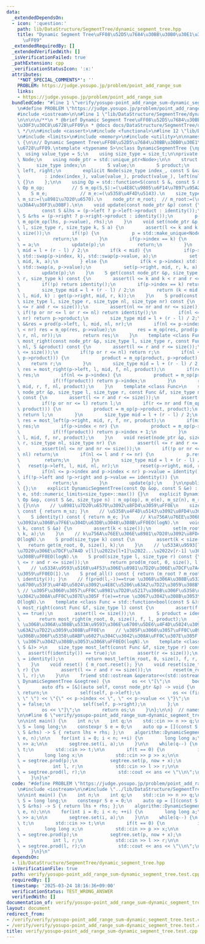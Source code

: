 ```yaml
---
data:
  _extendedDependsOn:
  - icon: ':question:'
    path: lib/DataStructure/SegmentTree/dynamic_segment_tree.hpp
    title: "Dynamic Segment Tree\uFF08\u52D5\u7684\u30BB\u30B0\u30E1\u30F3\u30C8\u6728\
      \uFF09"
  _extendedRequiredBy: []
  _extendedVerifiedWith: []
  _isVerificationFailed: true
  _pathExtension: cpp
  _verificationStatusIcon: ':x:'
  attributes:
    '*NOT_SPECIAL_COMMENTS*': ''
    PROBLEM: https://judge.yosupo.jp/problem/point_add_range_sum
    links:
    - https://judge.yosupo.jp/problem/point_add_range_sum
  bundledCode: "#line 1 \"verify/yosupo-point_add_range_sum-dynamic_segment_tree.test.cpp\"\
    \n#define PROBLEM \"https://judge.yosupo.jp/problem/point_add_range_sum\"\n\n\
    #include <iostream>\n\n#line 1 \"lib/DataStructure/SegmentTree/dynamic_segment_tree.hpp\"\
    \n\n\n\n/**\n * @brief Dynamic Segment Tree\uFF08\u52D5\u7684\u30BB\u30B0\u30E1\
    \u30F3\u30C8\u6728\uFF09\n * @docs docs/DataStructure/SegmentTree/dynamic_segment_tree.md\n\
    \ */\n\n#include <cassert>\n#include <functional>\n#line 12 \"lib/DataStructure/SegmentTree/dynamic_segment_tree.hpp\"\
    \n#include <limits>\n#include <memory>\n#include <utility>\n\nnamespace algorithm\
    \ {\n\n// Dynamic Segment Tree\uFF08\u52D5\u7684\u30BB\u30B0\u30E1\u30F3\u30C8\
    \u6728\uFF09.\ntemplate <typename S>\nclass DynamicSegmentTree {\npublic:\n  \
    \  using value_type = S;\n    using size_type = size_t;\n\nprivate:\n    struct\
    \ Node;\n    using node_ptr = std::unique_ptr<Node>;\n\n    struct Node {\n  \
    \      size_type index;\n        S value;\n        S product;\n        node_ptr\
    \ left, right;\n        explicit Node(size_type index_, const S &value_)\n   \
    \         : index(index_), value(value_), product(value_), left(nullptr), right(nullptr)\
    \ {}\n    };\n\n    using Op = std::function<S(const S &, const S &)>;\n\n   \
    \ Op m_op;          // S m_op(S,S):=(\u4E8C\u9805\u6F14\u7B97\u95A2\u6570).\n\
    \    S m_e;            // m_e:=(\u5358\u4F4D\u5143).\n    size_type m_sz;   //\
    \ m_sz:=(\u8981\u7D20\u6570).\n    node_ptr m_root;  // m_root:=(\u6839\u306E\u30DD\
    \u30A4\u30F3\u30BF).\n\n    void update(const node_ptr &p) const {\n        assert(p);\n\
    \        const S &lhs = (p->left ? p->left->product : identity());\n        const\
    \ S &rhs = (p->right ? p->right->product : identity());\n        p->product =\
    \ m_op(m_op(lhs, p->value), rhs);\n    }\n    void set(node_ptr &p, size_type\
    \ l, size_type r, size_type k, S a) {\n        assert(l <= k and k < r and r <=\
    \ size());\n        if(!p) {\n            p = std::make_unique<Node>(k, a);\n\
    \            return;\n        }\n        if(p->index == k) {\n            p->value\
    \ = a;\n            update(p);\n            return;\n        }\n        size_type\
    \ mid = l + (r - l) / 2;\n        if(k < mid) {\n            if(p->index < k)\
    \ std::swap(p->index, k), std::swap(p->value, a);\n            set(p->left, l,\
    \ mid, k, a);\n        } else {\n            if(k < p->index) std::swap(k, p->index),\
    \ std::swap(a, p->value);\n            set(p->right, mid, r, k, a);\n        }\n\
    \        update(p);\n    }\n    S get(const node_ptr &p, size_type l, size_type\
    \ r, size_type k) const {\n        assert(l <= k and k < r and r <= size());\n\
    \        if(!p) return identity();\n        if(p->index == k) return p->value;\n\
    \        size_type mid = l + (r - l) / 2;\n        return (k < mid ? get(p->left,\
    \ l, mid, k) : get(p->right, mid, r, k));\n    }\n    S prod(const node_ptr &p,\
    \ size_type l, size_type r, size_type nl, size_type nr) const {\n        assert(l\
    \ <= r and r <= size());\n        assert(nl <= nr and nr <= size());\n       \
    \ if(!p or nr <= l or r <= nl) return identity();\n        if(nl <= l and r <=\
    \ nr) return p->product;\n        size_type mid = l + (r - l) / 2;\n        S\
    \ &&res = prod(p->left, l, mid, nl, nr);\n        if(nl <= p->index and p->index\
    \ < nr) res = m_op(res, p->value);\n        res = m_op(res, prod(p->right, mid,\
    \ r, nl, nr));\n        return res;\n    }\n    template <class Func>\n    size_type\
    \ most_right(const node_ptr &p, size_type l, size_type r, const Func &f, size_type\
    \ nl, S &product) const {\n        assert(l <= r and r <= size());\n        assert(nl\
    \ <= size());\n        if(!p or r <= nl) return r;\n        if(nl <= l and f(m_op(product,\
    \ p->product))) {\n            product = m_op(product, p->product);\n        \
    \    return r;\n        }\n        size_type mid = l + (r - l) / 2;\n        size_type\
    \ res = most_right(p->left, l, mid, f, nl, product);\n        if(res < mid) return\
    \ res;\n        if(nl <= p->index) {\n            product = m_op(product, p->value);\n\
    \            if(!f(product)) return p->index;\n        }\n        return most_right(p->right,\
    \ mid, r, f, nl, product);\n    }\n    template <class Func>\n    size_type most_left(const\
    \ node_ptr &p, size_type l, size_type r, const Func &f, size_type nr, S &product)\
    \ const {\n        assert(l <= r and r <= size());\n        assert(nr <= size());\n\
    \        if(!p or nr <= l) return l;\n        if(r <= nr and f(m_op(p->product,\
    \ product))) {\n            product = m_op(p->product, product);\n           \
    \ return l;\n        }\n        size_type mid = l + (r - l) / 2;\n        size_type\
    \ res = most_left(p->right, mid, r, f, nr, product);\n        if(mid < res) return\
    \ res;\n        if(p->index < nr) {\n            product = m_op(p->value, product);\n\
    \            if(!f(product)) return p->index + 1;\n        }\n        return most_left(p->left,\
    \ l, mid, f, nr, product);\n    }\n    void reset(node_ptr &p, size_type l, size_type\
    \ r, size_type nl, size_type nr) {\n        assert(l <= r and r <= size());\n\
    \        assert(nl <= nr and nr <= size());\n        if(!p or nr <= l or r <=\
    \ nl) return;\n        if(nl <= l and r <= nr) {\n            p.reset();\n   \
    \         return;\n        }\n        size_type mid = l + (r - l) / 2;\n     \
    \   reset(p->left, l, mid, nl, nr);\n        reset(p->right, mid, r, nl, nr);\n\
    \        if(nl <= p->index and p->index < nr) p->value = identity();\n       \
    \ if(!p->left and !p->right and p->value == identity()) {\n            p.reset();\n\
    \            return;\n        }\n        update(p);\n    }\n\npublic:\n    DynamicSegmentTree()\
    \ {};\n    explicit DynamicSegmentTree(const Op &op, const S &e) : DynamicSegmentTree(op,\
    \ e, std::numeric_limits<size_type>::max()) {}\n    explicit DynamicSegmentTree(const\
    \ Op &op, const S &e, size_type n) : m_op(op), m_e(e), m_sz(n), m_root(nullptr)\
    \ {}\n\n    // \u8981\u7D20\u6570\u3092\u8FD4\u3059\uFF0E\n    size_type size()\
    \ const { return m_sz; }\n    // \u5358\u4F4D\u5143\u3092\u8FD4\u3059\uFF0E\n\
    \    S identity() const { return m_e; }\n    // k\u756A\u76EE\u306E\u8981\u7D20\
    \u3092a\u306B\u7F6E\u304D\u63DB\u3048\u308B\uFF0EO(logN).\n    void set(size_type\
    \ k, const S &a) {\n        assert(k < size());\n        set(m_root, 0, size(),\
    \ k, a);\n    }\n    // k\u756A\u76EE\u306E\u8981\u7D20\u3092\u8FD4\u3059\uFF0E\
    O(logN).\n    S prod(size_type k) const {\n        assert(k < size());\n     \
    \   return get(m_root, 0, size(), k);\n    }\n    // \u533A\u9593[l,r)\u306E\u8981\
    \u7D20\u306E\u7DCF\u7A4D v[l]\u2022v[l+1]\u2022...\u2022v[r-1] \u3092\u6C42\u3081\
    \u308B\uFF0EO(logN).\n    S prod(size_type l, size_type r) const {\n        assert(l\
    \ <= r and r <= size());\n        return prod(m_root, 0, size(), l, r);\n    }\n\
    \    // \u533A\u9593\u5168\u4F53\u306E\u8981\u7D20\u306E\u7DCF\u7A4D\u3092\u8FD4\
    \u3059\uFF0EO(1).\n    S prod_all() const { return (m_root ? m_root->product :\
    \ identity()); }\n    // f(prod(l,-))==true \u3068\u306A\u308B\u533A\u9593\u306E\
    \u6700\u53F3\u4F4D\u5024\u3092\u4E8C\u5206\u63A2\u7D22\u3059\u308B\uFF0E\n   \
    \ // \u305F\u3060\u3057\uFF0C\u8981\u7D20\u5217\u306B\u306F\u5358\u8ABF\u6027\u304C\
    \u3042\u308A\uFF0C\u307E\u305F f(e)==true \u3067\u3042\u308B\u3053\u3068\uFF0E\
    O(logN).\n    template <class Func = std::function<bool(const S &)> >\n    size_type\
    \ most_right(const Func &f, size_type l) const {\n        assert(f(identity())\
    \ == true);\n        assert(l <= size());\n        S product = identity();\n \
    \       return most_right(m_root, 0, size(), f, l, product);\n    }\n    // f(prod(-,r))==true\
    \ \u3068\u306A\u308B\u533A\u9593\u306E\u6700\u5DE6\u4F4D\u5024\u3092\u4E8C\u5206\
    \u63A2\u7D22\u3059\u308B\uFF0E\n    // \u305F\u3060\u3057\uFF0C\u8981\u7D20\u5217\
    \u306B\u306F\u5358\u8ABF\u6027\u304C\u3042\u308A\uFF0C\u307E\u305F f(e)==true\
    \ \u3067\u3042\u308B\u3053\u3068\uFF0EO(logN).\n    template <class Func = std::function<bool(const\
    \ S &)> >\n    size_type most_left(const Func &f, size_type r) const {\n     \
    \   assert(f(identity()) == true);\n        assert(r <= size());\n        S product\
    \ = identity();\n        return most_left(m_root, 0, size(), f, r, product);\n\
    \    }\n    void reset() { m_root.reset(); }\n    void reset(size_type l, size_type\
    \ r) {\n        assert(l <= r and r <= size());\n        reset(m_root, 0, size(),\
    \ l, r);\n    }\n\n    friend std::ostream &operator<<(std::ostream &os, const\
    \ DynamicSegmentTree &segtree) {\n        os << \"[\";\n        bool first = true;\n\
    \        auto dfs = [&](auto self, const node_ptr &p) -> void {\n            if(!p)\
    \ return;\n            self(self, p->left);\n            os << (first ? \"\" :\
    \ \" \") << \"{\" << p->index << \", \" << p->value << \"}\";\n            first\
    \ = false;\n            self(self, p->right);\n        };\n        dfs(dfs, segtree.m_root);\n\
    \        os << \"]\";\n        return os;\n    }\n};\n\n}  // namespace algorithm\n\
    \n\n#line 6 \"verify/yosupo-point_add_range_sum-dynamic_segment_tree.test.cpp\"\
    \n\nint main() {\n    int n;\n    int q;\n    std::cin >> n >> q;\n\n    using\
    \ S = long long;\n    constexpr S e = 0;\n    auto op = [](const S &lhs, const\
    \ S &rhs) -> S { return lhs + rhs; };\n    algorithm::DynamicSegmentTree<S> segtree(op,\
    \ e, n);\n\n    for(int i = 0; i < n; ++i) {\n        long long a;\n        std::cin\
    \ >> a;\n\n        segtree.set(i, a);\n    }\n\n    while(q--) {\n        int\
    \ t;\n        std::cin >> t;\n\n        if(t == 0) {\n            int p;\n   \
    \         long long x;\n            std::cin >> p >> x;\n\n            auto &&now\
    \ = segtree.prod(p);\n            segtree.set(p, now + x);\n        } else {\n\
    \            int l, r;\n            std::cin >> l >> r;\n\n            auto &&ans\
    \ = segtree.prod(l, r);\n            std::cout << ans << \"\\n\";\n        }\n\
    \    }\n}\n"
  code: "#define PROBLEM \"https://judge.yosupo.jp/problem/point_add_range_sum\"\n\
    \n#include <iostream>\n\n#include \"../lib/DataStructure/SegmentTree/dynamic_segment_tree.hpp\"\
    \n\nint main() {\n    int n;\n    int q;\n    std::cin >> n >> q;\n\n    using\
    \ S = long long;\n    constexpr S e = 0;\n    auto op = [](const S &lhs, const\
    \ S &rhs) -> S { return lhs + rhs; };\n    algorithm::DynamicSegmentTree<S> segtree(op,\
    \ e, n);\n\n    for(int i = 0; i < n; ++i) {\n        long long a;\n        std::cin\
    \ >> a;\n\n        segtree.set(i, a);\n    }\n\n    while(q--) {\n        int\
    \ t;\n        std::cin >> t;\n\n        if(t == 0) {\n            int p;\n   \
    \         long long x;\n            std::cin >> p >> x;\n\n            auto &&now\
    \ = segtree.prod(p);\n            segtree.set(p, now + x);\n        } else {\n\
    \            int l, r;\n            std::cin >> l >> r;\n\n            auto &&ans\
    \ = segtree.prod(l, r);\n            std::cout << ans << \"\\n\";\n        }\n\
    \    }\n}\n"
  dependsOn:
  - lib/DataStructure/SegmentTree/dynamic_segment_tree.hpp
  isVerificationFile: true
  path: verify/yosupo-point_add_range_sum-dynamic_segment_tree.test.cpp
  requiredBy: []
  timestamp: '2025-03-24 18:16:36+09:00'
  verificationStatus: TEST_WRONG_ANSWER
  verifiedWith: []
documentation_of: verify/yosupo-point_add_range_sum-dynamic_segment_tree.test.cpp
layout: document
redirect_from:
- /verify/verify/yosupo-point_add_range_sum-dynamic_segment_tree.test.cpp
- /verify/verify/yosupo-point_add_range_sum-dynamic_segment_tree.test.cpp.html
title: verify/yosupo-point_add_range_sum-dynamic_segment_tree.test.cpp
---
```

